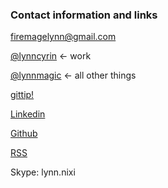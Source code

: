 ### Contact information and links

[<i class="fa fa-envelope"></i> firemagelynn@gmail.com](mailto:firemagelynn@gmail.com)

[<i class="fa fa-twitter"></i> @lynncyrin](https://twitter.com/lynncyrin) <- work

[<i class="fa fa-twitter"></i> @lynnmagic](https://twitter.com/LynnMagic) <- all other things

[<i class="fa fa-gittip"></i> gittip!](https://www.gittip.com/LynnMagic/)

[<i class="fa fa-linkedin"></i> Linkedin](http://linkedin.com/in/lynncyrin)

[<i class="fa fa-github"></i> Github](https://github.com/LynnCo)

[<i class="fa fa-rss-square"></i> RSS](http://lynncyrin.me/static/rss.xml)

 <i class="fa fa-skype"></i> Skype: lynn.nixi